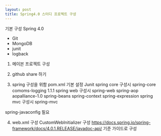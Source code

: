 ```yaml
---
layout: post
title: Spring4.0 스터디 프로젝트 구성
---
```

기본 구성
Spring 4.0 
+ Git 
+ MongoDB 
+ junit 
+ logback

1. 메이븐 프로젝트 구성
2. github share 하기

3. spring 구성을 위함 pom.xml 기본 설정
Junit
spring core 구성시
	spring-core
	comoms-logging 1.1.1
spring web 구성시
	spring-web
	spring-aop
	aopalliance-1.0
	spring-beans
	spring-context
	spring-expression
spring mvc 구성시
	spring-mvc

spring-javaconfig 필요

4. web.xml 구성 CustomWebInitializer 구성 
 https://docs.spring.io/spring-framework/docs/4.0.1.RELEASE/javadoc-api/ 
 기준 가이드로 구성


	
